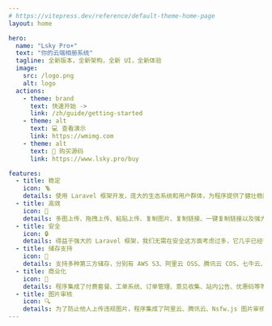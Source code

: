 ```yaml
---
# https://vitepress.dev/reference/default-theme-home-page
layout: home

hero:
  name: "Lsky Pro+"
  text: "你的云端相册系统"
  tagline: 全新版本，全新架构，全新 UI，全新体验
  image:
    src: /logo.png
    alt: logo
  actions:
    - theme: brand
      text: 快速开始 ->
      link: /zh/guide/getting-started
    - theme: alt
      text: 💻 查看演示
      link: https://wmimg.com
    - theme: alt
      text: 🎁 购买源码
      link: https://www.lsky.pro/buy

features:
  - title: 稳定
    icon: 🪜
    details: 使用 Laravel 框架开发，庞大的生态系统和用户群体，为程序提供了健壮稳固的底层基础。
  - title: 高效
    icon: 🚀
    details: 多图上传、拖拽上传、粘贴上传、复制图片、复制链接、一键复制链接以及强大的图片管理功能。
  - title: 安全
    icon: 🔒
    details: 得益于强大的 Laravel 框架，我们无需在安全这方面考虑过多，它几乎已经帮我们做好了一切。
  - title: 储存支持
    icon: 💾
    details: 支持多种第三方储存，分别有 AWS S3、阿里云 OSS、腾讯云 COS、七牛云、又拍云、SFTP、FTP、WebDav、Minio。
  - title: 商业化
    icon: 🪩
    details: 程序集成了付费套餐、工单系统、订单管理、意见收集、站内公告、优惠码等等，适配了支付宝、微信官方支付功能。
  - title: 图片审核
    icon: 🔍
    details: 为了防止他人上传违规图片，程序集成了阿里云、腾讯云、Nsfw.js 图片审核功能，可以选择发现违规图片后删除还是标记为不健康的图片。
---
```


<style>
:root {
  --vp-home-hero-name-color: transparent;
  --vp-home-hero-name-background: -webkit-linear-gradient(120deg, #bd34fe 30%, #41d1ff);

  --vp-home-hero-image-background-image: linear-gradient(-45deg, #bd34fe 50%, #47caff 50%);
  --vp-home-hero-image-filter: blur(90px);
}

@media (min-width: 640px) {
  :root {
    --vp-home-hero-image-filter: blur(100px);
  }
}

@media (min-width: 960px) {
  :root {
    --vp-home-hero-image-filter: blur(120px);
  }
}
</style>
